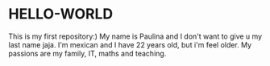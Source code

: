 # HELLO-WORLD
This is my first repository:)
My name is Paulina and I don't want to give u my last name jaja. I'm mexican and I have 22 years old, but i'm feel older. My passions are my family, IT, maths and teaching.
